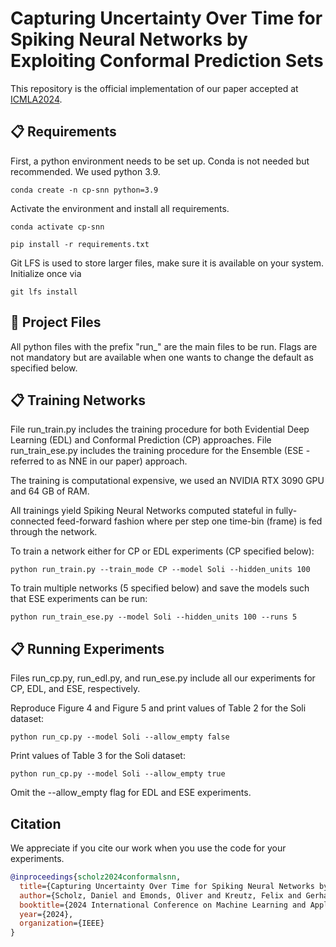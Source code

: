 # Capturing Uncertainty Over Time for Spiking Neural Networks by Exploiting Conformal Prediction Sets

This repository is the official implementation of our paper accepted at [ICMLA2024](https://icmla-conference.org/icmla24/index.php).

## 📋 Requirements

First, a python environment needs to be set up. Conda is not needed but
recommended. We used python 3.9.

`conda create -n cp-snn python=3.9`

Activate the environment and install all requirements.

`conda activate cp-snn`

`pip install -r requirements.txt`

Git LFS is used to store larger files, make sure it is available on your system.
Initialize once via

`git lfs install`


## 👷 Project Files
All python files with the prefix "run_" are the main files to be run.
Flags are not mandatory but are available when one wants to change the default
as specified below.

## 📋 Training Networks

File run_train.py includes the training procedure for both Evidential Deep
Learning
(EDL) and Conformal Prediction (CP) approaches. File run_train_ese.py includes
the training procedure for the Ensemble (ESE - referred to as NNE in our paper)
approach.

The training is computational expensive, we used an NVIDIA RTX 3090 GPU and 64
GB of RAM.

All trainings yield Spiking Neural Networks computed stateful in fully-connected
feed-forward fashion where per step one time-bin (frame) is fed through the
network.

To train a network either for CP or EDL experiments (CP specified below):

`python run_train.py --train_mode CP --model Soli --hidden_units 100`

To train multiple networks (5 specified below) and save the models such that ESE
experiments can be run:

`python run_train_ese.py --model Soli --hidden_units 100 --runs 5`

## 📋 Running Experiments

Files run_cp.py, run_edl.py, and run_ese.py include all our experiments for CP,
EDL, and ESE, respectively.

Reproduce Figure 4 and Figure 5 and print values of Table 2 for the Soli
dataset:

`python run_cp.py --model Soli --allow_empty false`

Print values of Table 3 for the Soli dataset:

`python run_cp.py --model Soli --allow_empty true`

Omit the --allow_empty flag for EDL and ESE experiments.

## Citation

We appreciate if you cite our work when you use the code for your experiments.
```bibtex
@inproceedings{scholz2024conformalsnn,
  title={Capturing Uncertainty Over Time for Spiking Neural Networks by Exploiting Conformal Prediction Sets},
  author={Scholz, Daniel and Emonds, Oliver and Kreutz, Felix and Gerhards, Pascal and Huang, Jiaxin and Knobloch, Klaus and Knoll, Alois and Mayr, Christian},
  booktitle={2024 International Conference on Machine Learning and Applications (ICMLA)},
  year={2024},
  organization={IEEE}
}
```

